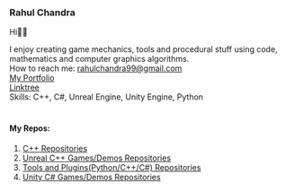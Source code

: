 ### Rahul Chandra 

Hi👋🏻 <br>

I enjoy creating game mechanics, tools and procedural stuff using code, mathematics and computer graphics algorithms.<br>
How to reach me: rahulchandra99@gmail.com<br>
<a href="https://olivine-tie-eb9.notion.site/Rahul-Chandra-Gameplay-Programmer-Portfolio-1787a28b85ef8023b062e4c94f2d3c1b?pvs=74" target="_blank"> My Portfolio <br></a>
<a href="https://linktr.ee/rahulchandra99" target="_blank"> Linktree <br></a>
Skills: C++, C#, Unreal Engine, Unity Engine, Python

#



#### My Repos:

1. <a href="https://github.com/stars/RahulChandra99/lists/c-projects"> C++ Repositories </a>
2. <a href="https://github.com/stars/RahulChandra99/lists/unreal-c-games-demos"> Unreal C++ Games/Demos Repositories </a>
3. <a href="https://github.com/stars/RahulChandra99/lists/tools-and-plugins-python-c-c"> Tools and Plugins(Python/C++/C#) Repositories </a>
4. <a href="https://github.com/stars/RahulChandra99/lists/unity-c-games-demos"> Unity C# Games/Demos Repositories </a>

#




